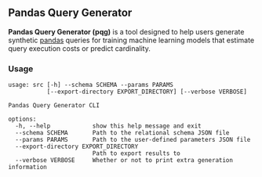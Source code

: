 ## Pandas Query Generator

**Pandas Query Generator (pqg)** is a tool designed to help users generate synthetic
[pandas](https://pandas.pydata.org/) queries for training machine learning models
that estimate query execution costs or predict cardinality.

### Usage

```present uv run src --help
usage: src [-h] --schema SCHEMA --params PARAMS
           [--export-directory EXPORT_DIRECTORY] [--verbose VERBOSE]

Pandas Query Generator CLI

options:
  -h, --help            show this help message and exit
  --schema SCHEMA       Path to the relational schema JSON file
  --params PARAMS       Path to the user-defined parameters JSON file
  --export-directory EXPORT_DIRECTORY
                        Path to export results to
  --verbose VERBOSE     Whether or not to print extra generation information
```

